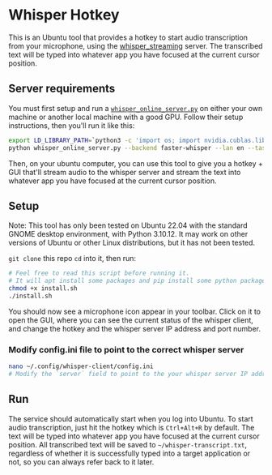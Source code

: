 # Whisper Hotkey

This is an Ubuntu tool that provides a hotkey to start audio transcription from your microphone, using the [whisper_streaming](https://github.com/ufal/whisper_streaming) server. The transcribed text will be typed into whatever app you have focused at the current cursor position.

## Server requirements

You must first setup and run a [`whisper_online_server.py`](https://github.com/ufal/whisper_streaming/blob/main/whisper_online_server.py) on either your own machine or another local machine with a good GPU.
Follow their setup instructions, then you'll run it like this:

```bash
export LD_LIBRARY_PATH=`python3 -c 'import os; import nvidia.cublas.lib; import nvidia.cudnn.lib; print(os.path.dirname(nvidia.cublas.lib.__file__) + ":" + os.path.dirname(nvidia.cudnn.lib.__file__))'`
python whisper_online_server.py --backend faster-whisper --lan en --task transcribe --model small.en --host 0.0.0.0
```

Then, on your ubuntu computer, you can use this tool to give you a hotkey + GUI that'll stream audio to the whisper server and stream the text into whatever app you have focused at the current cursor position.

## Setup

Note: This tool has only been tested on Ubuntu 22.04 with the standard GNOME desktop environment, with Python 3.10.12.
It may work on other versions of Ubuntu or other Linux distributions, but it has not been tested.

`git clone` this repo `cd` into it, then run:

```bash
# Feel free to read this script before running it.
# It will apt install some packages and pip install some python packages in a venv in this repo directory.
chmod +x install.sh
./install.sh
```

You should now see a microphone icon appear in your toolbar. Click on it to open the GUI, where you can see the current status of the whisper client, and change the hotkey and the whisper server IP address and port number.

### Modify config.ini file to point to the correct whisper server

```bash
nano ~/.config/whisper-client/config.ini
# Modify the `server` field to point to the your whisper server IP address and port number, if not already set correctly
```

## Run

The service should automatically start when you log into Ubuntu. To start audio transcription, just hit the hotkey which is `Ctrl+Alt+R` by default. The text will be typed into whatever app you have focused at the current cursor position. All transcribed text will be saved to `~/whisper-transcript.txt`, regardless of whether it is successfully typed into a target application or not, so you can always refer back to it later.
